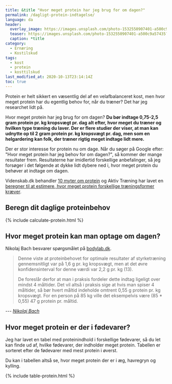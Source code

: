```yaml
---
title: &title "Hvor meget protein har jeg brug for om dagen?"
permalink: /dagligt-protein-indtagelse/
language: da
header:
  overlay_image: https://images.unsplash.com/photo-1532550907401-a500c9a57435?ixlib=rb-1.2.1&ixid=eyJhcHBfaWQiOjEyMDd9&auto=format&fit=crop&h=630&w=1200&q=10
  teaser: https://images.unsplash.com/photo-1532550907401-a500c9a57435?ixlib=rb-1.2.1&ixid=eyJhcHBfaWQiOjEyMDd9&auto=format&fit=crop&h=300&w=400&q=10
  caption: *title
category:
  - Ernæring
  - Kostilskud
tags:
  - kost
  - protein
  - kosttilskud
last_modified_at: 2020-10-13T23:14:14Z
toc: true
---
```


Protein er helt sikkert en væsentlig del af en velafbalanceret kost, men hvor meget protein har du egentlig behov for, når du træner? Det har jeg researchet lidt på.

Hvor meget protein har jeg brug for om dagen? **Du bør indtage 0,75-2,5 gram protein pr. kg kropsvægt pr. dag alt efter, hvor meget du træner og hvilken type træning du laver. Der er flere studier der viser, at man kan udnytte op til 2 gram protein pr. kg kropsvægt pr. dag, men som en helgardering kan folk, der træner rigtig meget indtage lidt mere.**

Der er stor interesse for protein nu om dage. Når du søger på Google efter: "Hvor meget protein har jeg behov for om dagen?", så kommer der mange resultater frem. Resultaterne har imidlertid forskellige anbefalinger, så jeg forsøger i det følgende at dykke lidt dybere ned i, hvor meget protein du behøver at indtage om dagen.

Videnskab.dk behandler [10 myter om protein](https://videnskab.dk/krop-sundhed/10-myter-om-proteiner-del-i) og Aktiv Træning har lavet en [beregner til at estimere, hvor meget protein forskellige træningsformer kræver](https://aktivtraening.dk/sund-livsstil/test-hvor-meget-protein-har-jeg-brug-for).

## Beregn dit daglige proteinbehov

{% include calculate-protein.html %}

## Hvor meget protein kan man optage om dagen?

Nikolaj Bach besvarer spørgsmålet på [bodylab.dk](https://www.bodylab.dk/shop/hvor-mange-gram-protein-kan-man-optage-3185c1.html).

> Denne viste at proteinbehovet for optimale resultater af styrketræning gennemsnitligt var på 1,6 g pr. kg kropsvægt, men at det øvre konfidensinterval for denne værdi var 2,2 g pr. kg (13).
>
> De foreslår derfor at man i praksis fordeler dette indtag ligeligt over mindst 4 måltider. Det vil altså i praksis sige at hvis man spiser 4 måltider, så bør hvert måltid indeholde omtrent 0,55 g protein pr. kg kropsvægt. For en person på 85 kg ville det eksempelvis være (85 * 0,55) 47 g protein pr. måltid.

--- <cite>[Nikolaj Bach](https://www.bodylab.dk/shop/hvor-mange-gram-protein-kan-man-optage-3185c1.html)</cite>

## Hvor meget protein er der i fødevarer?

Jeg har lavet en tabel med proteinindhold i forskellige fødevarer, så du let kan finde ud af, hvilke fødevarer, der indholder meget protein. Tabellen er sorteret efter de fødevarer med mest protein i øverst.

Du kan i tabellen altså se, hvor meget protein der er i æg, havregryn og kylling.

{% include table-protein.html %}
